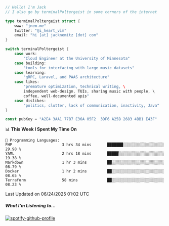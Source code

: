 ```go
// Hello! I'm Jack
// I also go by terminalPoltergeist in some corners of the internet

type terminalPoltergeist struct {
    www: "jnem.me"
    twitter: "@i_heart_vim"
    email: "hi [at] jacknemitz [dot] com"
}

switch terminalPoltergeist {
    case work:
        "Cloud Engineer at the University of Minnesota"
    case building:
        "tools for interfacing with large music datasets"
    case learning:
        "gRPC, Laravel, and PAAS architecture"
    case likes:
        "premature optimization, technical writing, \
        independent web-design, TUIs, sharing music with people, \
        coffee, well-documented apis"
    case dislikes:
        "politics, clutter, lack of communication, inactivity, Java"
}

const pubKey = "A2E4 3AA1 77B7 E36A 05F2  3DF6 A25B 2683 4BB1 E43F"
```

<!--START_SECTION:waka-->
📊 **This Week I Spent My Time On** 

```text
💬 Programming Languages: 
PHP                      3 hrs 34 mins       ███████░░░░░░░░░░░░░░░░░░   29.98 % 
YAML                     2 hrs 18 mins       █████░░░░░░░░░░░░░░░░░░░░   19.38 % 
Markdown                 1 hr 3 mins         ██░░░░░░░░░░░░░░░░░░░░░░░   08.79 % 
Docker                   1 hr 2 mins         ██░░░░░░░░░░░░░░░░░░░░░░░   08.65 % 
Terraform                58 mins             ██░░░░░░░░░░░░░░░░░░░░░░░   08.23 % 
```


 Last Updated on 06/24/2025 01:02 UTC
<!--END_SECTION:waka-->

##### What I'm Listening to...

[![spotify-github-profile](https://jnem.me/listening-item?maxAge=2592000)](https://jnem.me/listening)
